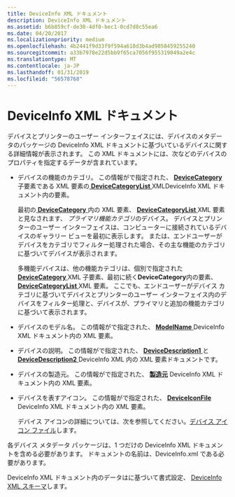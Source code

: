 ```yaml
---
title: DeviceInfo XML ドキュメント
description: DeviceInfo XML ドキュメント
ms.assetid: b6b859cf-de30-4df0-bec1-0cd7d8c55ea6
ms.date: 04/20/2017
ms.localizationpriority: medium
ms.openlocfilehash: 4b2441f9d33f9f594a618d3b4ad9858459255240
ms.sourcegitcommit: a33b7978e22d5bb9f65ca7056f955319049a2e4c
ms.translationtype: MT
ms.contentlocale: ja-JP
ms.lasthandoff: 01/31/2019
ms.locfileid: "56578768"
---
```

# <a name="deviceinfo-xml-document"></a>DeviceInfo XML ドキュメント


デバイスとプリンターのユーザー インターフェイスには、デバイスのメタデータのパッケージの DeviceInfo XML ドキュメントに基づいているデバイスに関する詳細情報が表示されます。 この XML ドキュメントには、次などのデバイスのプロパティを指定するデータが含まれています。

-   デバイスの機能のカテゴリ。 この情報がで指定された、 [ **DeviceCategory** ](https://msdn.microsoft.com/library/windows/hardware/ff541101)子要素である XML 要素の[ **DeviceCategoryList** ](https://msdn.microsoft.com/library/windows/hardware/ff541102) XMLDeviceInfo XML ドキュメント内の要素。

    最初の[ **DeviceCategory** ](https://msdn.microsoft.com/library/windows/hardware/ff541101)内の XML 要素、 [ **DeviceCategoryList** ](https://msdn.microsoft.com/library/windows/hardware/ff541102) XML 要素と見なされます、 *プライマリ機能カテゴリ*のデバイス。 デバイスとプリンターのユーザー インターフェイスは、コンピューターに接続されているデバイスのギャラリー ビューを最初に表示します。 または、エンドユーザーがデバイスをカテゴリでフィルター処理された場合、その主な機能のカテゴリに基づいてデバイスが表示されます。

    多機能デバイスは、他の機能カテゴリは、個別で指定された[ **DeviceCategory** ](https://msdn.microsoft.com/library/windows/hardware/ff541101) XML 子要素、最初に続く**DeviceCategory**内の要素、 [ **DeviceCategoryList** ](https://msdn.microsoft.com/library/windows/hardware/ff541102) XML 要素。 ここでも、エンドユーザーがデバイス カテゴリに基づいてデバイスとプリンターのユーザー インターフェイス内のデバイスをフィルター処理と、デバイスが、プライマリと追加の機能カテゴリに基づいて表示されます。

-   デバイスのモデル名。 この情報がで指定された、 [ **ModelName** ](https://msdn.microsoft.com/library/windows/hardware/ff549311) DeviceInfo XML ドキュメント内の XML 要素。

-   デバイスの説明。 この情報がで指定された、 [ **DeviceDescription1** ](https://msdn.microsoft.com/library/windows/hardware/ff541105)と[ **DeviceDescription2** ](https://msdn.microsoft.com/library/windows/hardware/ff541108) DeviceInfo XML 内の XML 要素ドキュメントです。

-   デバイスの製造元。 この情報がで指定された、 [**製造元**](https://msdn.microsoft.com/library/windows/hardware/ff548710) DeviceInfo XML ドキュメント内の XML 要素。

-   デバイスを表すアイコン。 この情報がで指定された、 [ **DeviceIconFile** ](https://msdn.microsoft.com/library/windows/hardware/ff541123) DeviceInfo XML ドキュメント内の XML 要素。

    デバイス アイコンの詳細については、次を参照してください。[デバイス アイコン ファイル](device-icon-file.md)します。

各デバイス メタデータ パッケージは、1 つだけの DeviceInfo XML ドキュメントを含める必要があります。 ドキュメントの名前は、DeviceInfo.xml である必要があります。

DeviceInfo XML ドキュメント内のデータはに基づいて書式設定、 [DeviceInfo XML スキーマ](https://msdn.microsoft.com/library/windows/hardware/ff541135)します。

 

 





